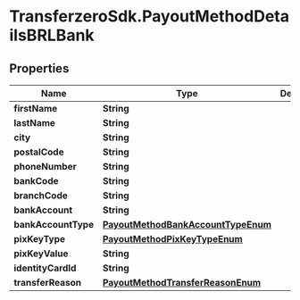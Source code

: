 # TransferzeroSdk.PayoutMethodDetailsBRLBank

## Properties
Name | Type | Description | Notes
------------ | ------------- | ------------- | -------------
**firstName** | **String** |  | 
**lastName** | **String** |  | 
**city** | **String** |  | 
**postalCode** | **String** |  | 
**phoneNumber** | **String** |  | [optional] 
**bankCode** | **String** |  | [optional] 
**branchCode** | **String** |  | [optional] 
**bankAccount** | **String** |  | [optional] 
**bankAccountType** | [**PayoutMethodBankAccountTypeEnum**](PayoutMethodBankAccountTypeEnum.md) |  | [optional] 
**pixKeyType** | [**PayoutMethodPixKeyTypeEnum**](PayoutMethodPixKeyTypeEnum.md) |  | [optional] 
**pixKeyValue** | **String** |  | [optional] 
**identityCardId** | **String** |  | 
**transferReason** | [**PayoutMethodTransferReasonEnum**](PayoutMethodTransferReasonEnum.md) |  | 


